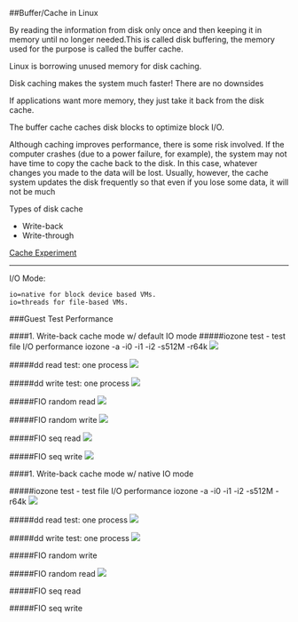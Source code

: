 ##Buffer/Cache in Linux

By reading the information from disk only once and then keeping it in memory until no longer needed.This is called disk buffering, the memory used for the purpose is called the buffer cache.

Linux is borrowing unused memory for disk caching.

Disk caching makes the system much faster! There are no downsides

If applications want more memory, they just take it back from the disk cache.

The buffer cache caches disk blocks to optimize block I/O.

Although caching improves performance, there is some risk involved. If the computer crashes (due to a power failure, for example), the system may not have time to copy the cache back to the disk. In this case, whatever changes you made to the data will be lost. Usually, however, the cache system updates the disk frequently so that even if you lose some data, it will not be much

Types of disk cache

  - Write-back
  - Write-through

[Cache Experiment](http://www.linuxatemyram.com/play.html)


- - - 

I/O Mode:

    io=native for block device based VMs.
    io=threads for file-based VMs.


###Guest Test Performance

####1. Write-back cache mode w/ default IO mode
#####iozone test - test file I/O performance
iozone -a -i0 -i1 -i2 -s512M -r64k
<img src="http://i.imgur.com/EYuZM6Q.png">


#####dd read test: one process
<img src="http://i.imgur.com/zvr8qjC.png">


#####dd write test: one process
<img src="http://i.imgur.com/jcQQvBO.png">


#####FIO random read
<img src="http://i.imgur.com/Z2gPgax.png">



#####FIO random write
<img src="http://i.imgur.com/kdNHWWU.png">


#####FIO seq read
<img src="http://i.imgur.com/t6Dxw3r.png">


#####FIO seq write
<img src="http://i.imgur.com/d2Y8IiA.png">

####1. Write-back cache mode w/ native IO mode

#####iozone test - test file I/O performance
iozone -a -i0 -i1 -i2 -s512M -r64k
<img src="http://i.imgur.com/8WVF9MP.png">

#####dd read test: one process
<img src="http://i.imgur.com/I19hpTs.png">

#####dd write test: one process
<img src="http://i.imgur.com/aDx7qlJ.png">


#####FIO random write
<img src="">

#####FIO random read
<img src="http://i.imgur.com/FTkBG4b.png">

#####FIO seq read
<img src="">


#####FIO seq write
<img src="">
